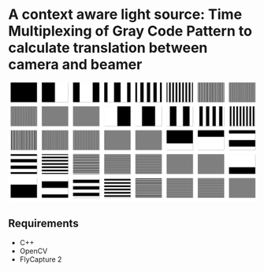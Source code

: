 # A context aware light source: Time Multiplexing of Gray Code Pattern to calculate translation between camera and beamer

![Alt text](/grayCode.jpg?raw=true "Optional Title")

## Requirements

- C++
- OpenCV
- FlyCapture 2
